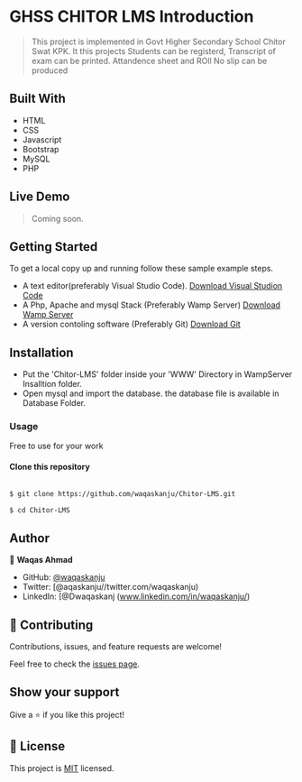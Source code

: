
# GHSS CHITOR LMS Introduction

> This project is implemented in Govt Higher Secondary School Chitor Swat KPK. It this projects Students can be registerd, Transcript of exam can be printed. Attandence sheet and ROll No slip can be produced


## Built With

- HTML 
- CSS
- Javascript
- Bootstrap
- MySQL
- PHP 


## Live Demo

> Coming soon.

## Getting Started

To get a local copy up and running follow these sample example steps.

- A text editor(preferably Visual Studio Code). [Download Visual Studion Code](https://code.visualstudio.com/)
- A Php, Apache and mysql Stack (Preferably Wamp Server)    [Download Wamp Server](https://www.wampserver.com/en/#download-wrapper)
- A version contoling software (Preferably Git)  [Download Git](https://git-scm.com/downloads)  

## Installation
- Put the 'Chitor-LMS' folder inside your 'WWW' Directory in WampServer Insalltion folder.
- Open mysql and import the database. the database file is available in Database Folder.


### Usage
Free to use for your work

#### Clone this repository

```bash

$ git clone https://github.com/waqaskanju/Chitor-LMS.git

$ cd Chitor-LMS

```

## Author



👤 **Waqas Ahmad**

- GitHub: [@waqaskanju](https://github.com/waqaskanju)
- Twitter: [@aqaskanju//twitter.com/waqaskanju)
- LinkedIn: [@Dwaqaskanj (www.linkedin.com/in/waqaskanju/)




## 🤝 Contributing

Contributions, issues, and feature requests are welcome!

Feel free to check the [issues page](../../issues/).

## Show your support

Give a ⭐️ if you like this project!



## 📝 License

This project is [MIT](./MIT.md) licensed.

